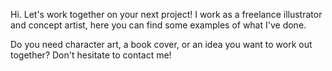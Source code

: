 Hi.
Let's work together on your next project!
I work as a freelance illustrator and concept artist, here you can find some examples of what I've done.

Do you need character art, a book cover, or an idea you want to work out together? Don't hesitate to contact me!